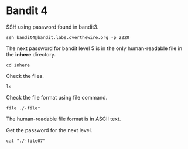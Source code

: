 <h1>Bandit 4</h1>
SSH using password found in bandit3.

```
ssh bandit4@bandit.labs.overthewire.org -p 2220
```

The next password for bandit level 5 is in the only human-readable file in the <strong>inhere</strong> directory.

```
cd inhere
```

Check the files.

```
ls
```

Check the file format using file command.

```
file ./-file*
```

The human-readable file format is in ASCII text.

Get the password for the next level.

```
cat "./-file07"
```
